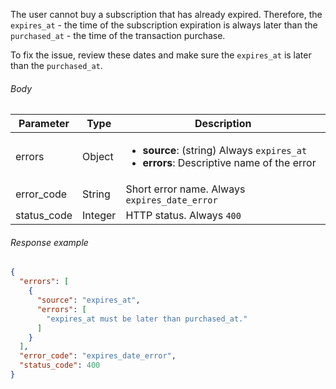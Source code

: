 <!--- ExpiresDate --->

The user cannot buy a subscription that has already expired. Therefore, the `expires_at` - the time of the subscription expiration is always later than the `purchased_at` - the time of the transaction purchase.

To fix the issue, review these dates and make sure the `expires_at` is later than the `purchased_at`.

###### Body

| Parameter   | Type    | Description                                                  |
| ----------- | ------- | ------------------------------------------------------------ |
| errors      | Object  | <ul><li> **source**: (string) Always `expires_at`</li><li> **errors**: Descriptive name of the error</li></ul> |
| error_code  | String  | Short error name. Always `expires_date_error`                |
| status_code | Integer | HTTP status. Always `400`                                    |

###### Response example

```json
{
  "errors": [
    {
      "source": "expires_at",
      "errors": [
        "expires_at must be later than purchased_at."
      ]
    }
  ],
  "error_code": "expires_date_error",
  "status_code": 400
}
```

 